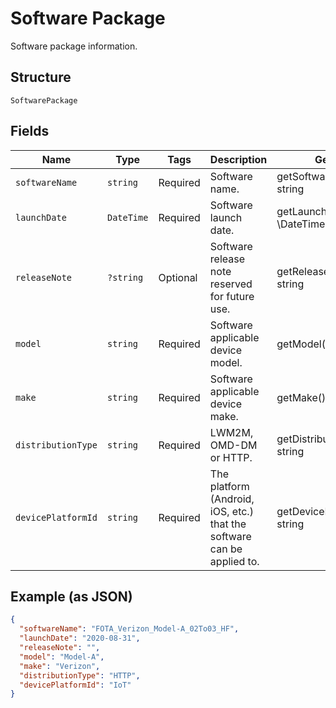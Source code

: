 
# Software Package

Software package information.

## Structure

`SoftwarePackage`

## Fields

| Name | Type | Tags | Description | Getter | Setter |
|  --- | --- | --- | --- | --- | --- |
| `softwareName` | `string` | Required | Software name. | getSoftwareName(): string | setSoftwareName(string softwareName): void |
| `launchDate` | `DateTime` | Required | Software launch date. | getLaunchDate(): \DateTime | setLaunchDate(\DateTime launchDate): void |
| `releaseNote` | `?string` | Optional | Software release note reserved for future use. | getReleaseNote(): ?string | setReleaseNote(?string releaseNote): void |
| `model` | `string` | Required | Software applicable device model. | getModel(): string | setModel(string model): void |
| `make` | `string` | Required | Software applicable device make. | getMake(): string | setMake(string make): void |
| `distributionType` | `string` | Required | LWM2M, OMD-DM or HTTP. | getDistributionType(): string | setDistributionType(string distributionType): void |
| `devicePlatformId` | `string` | Required | The platform (Android, iOS, etc.) that the software can be applied to. | getDevicePlatformId(): string | setDevicePlatformId(string devicePlatformId): void |

## Example (as JSON)

```json
{
  "softwareName": "FOTA_Verizon_Model-A_02To03_HF",
  "launchDate": "2020-08-31",
  "releaseNote": "",
  "model": "Model-A",
  "make": "Verizon",
  "distributionType": "HTTP",
  "devicePlatformId": "IoT"
}
```


